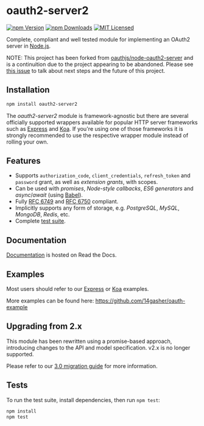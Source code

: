 
# oauth2-server2

[![npm Version][npm-image]][npm-url]
[![npm Downloads][downloads-image]][downloads-url]
[![MIT Licensed][license-image]][license-url]

Complete, compliant and well tested module for implementing an OAuth2 server in [Node.js](https://nodejs.org).

NOTE: This project has been forked from [oauthjs/node-oauth2-server](https://github.com/oauthjs/node-oauth2-server) and is a continuition due to the project appearing to be abandoned. Please see [this issue](https://github.com/node-oauth/node-oauth2-server/issues/1) to talk about next steps and the future of this project.

## Installation

```bash
npm install oauth2-server2
```

The *oauth2-server2* module is framework-agnostic but there are several officially supported wrappers available for popular HTTP server frameworks such as [Express](https://npmjs.org/package/express-oauth-server) and [Koa](https://npmjs.org/package/koa-oauth-server). If you're using one of those frameworks it is strongly recommended to use the respective wrapper module instead of rolling your own.


## Features

- Supports `authorization_code`, `client_credentials`, `refresh_token` and `password` grant, as well as *extension grants*, with scopes.
- Can be used with *promises*, *Node-style callbacks*, *ES6 generators* and *async*/*await* (using [Babel](https://babeljs.io)).
- Fully [RFC 6749](https://tools.ietf.org/html/rfc6749.html) and [RFC 6750](https://tools.ietf.org/html/rfc6750.html) compliant.
- Implicitly supports any form of storage, e.g. *PostgreSQL*, *MySQL*, *MongoDB*, *Redis*, etc.
- Complete [test suite](https://github.com/node-oauth/node-oauth2-server/tree/master/test).


## Documentation

[Documentation](https://oauth2-server.readthedocs.io) is hosted on Read the Docs.


## Examples

Most users should refer to our [Express](https://github.com/oauthjs/express-oauth-server/tree/master/examples) or [Koa](https://github.com/oauthjs/koa-oauth-server/tree/master/examples) examples.

More examples can be found here: https://github.com/14gasher/oauth-example

## Upgrading from 2.x

This module has been rewritten using a promise-based approach, introducing changes to the API and model specification. v2.x is no longer supported.

Please refer to our [3.0 migration guide](https://oauth2-server.readthedocs.io/en/latest/misc/migrating-v2-to-v3.html) for more information.


## Tests

To run the test suite, install dependencies, then run `npm test`:

```bash
npm install
npm test
```


[npm-image]: https://img.shields.io/npm/v/oauth2-server2.svg
[npm-url]: https://npmjs.org/package/oauth2-server2
[downloads-image]: https://img.shields.io/npm/dm/oauth2-server2.svg
[downloads-url]: https://npmjs.org/package/oauth2-server2
[license-image]: https://img.shields.io/badge/license-MIT-blue.svg
[license-url]: https://raw.githubusercontent.com/node-oauth/node-oauth2-server/master/LICENSE


